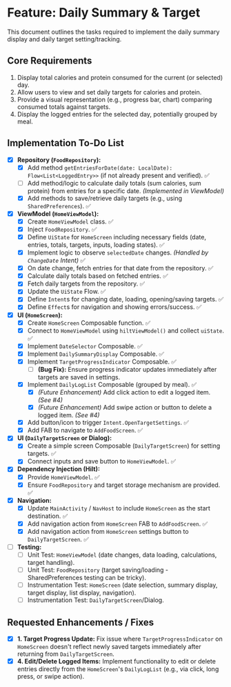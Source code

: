 # Feature: Daily Summary & Target

This document outlines the tasks required to implement the daily summary display and daily target setting/tracking.

## Core Requirements

1.  Display total calories and protein consumed for the current (or selected) day.
2.  Allow users to view and set daily targets for calories and protein.
3.  Provide a visual representation (e.g., progress bar, chart) comparing consumed totals against targets.
4.  Display the logged entries for the selected day, potentially grouped by meal.

## Implementation To-Do List

-   [x] **Repository (`FoodRepository`):**
    -   [x] Add method `getEntriesForDate(date: LocalDate): Flow<List<LoggedEntry>>` (if not already present and verified). ✅
    -   [ ] Add method/logic to calculate daily totals (sum calories, sum protein) from entries for a specific date. *(Implemented in ViewModel)*
    -   [x] Add methods to save/retrieve daily targets (e.g., using `SharedPreferences`). ✅
-   [x] **ViewModel (`HomeViewModel`):**
    -   [x] Create `HomeViewModel` class. ✅
    -   [x] Inject `FoodRepository`. ✅
    -   [x] Define `UiState` for `HomeScreen` including necessary fields (date, entries, totals, targets, inputs, loading states). ✅
    -   [x] Implement logic to observe `selectedDate` changes. *(Handled by `ChangeDate` Intent)* ✅
    -   [x] On date change, fetch entries for that date from the repository. ✅
    -   [x] Calculate daily totals based on fetched entries. ✅
    -   [x] Fetch daily targets from the repository. ✅
    -   [x] Update the `UiState` Flow. ✅
    -   [x] Define `Intent`s for changing date, loading, opening/saving targets. ✅
    -   [x] Define `Effect`s for navigation and showing errors/success. ✅
-   [x] **UI (`HomeScreen`):**
    -   [x] Create `HomeScreen` Composable function. ✅
    -   [x] Connect to `HomeViewModel` using `hiltViewModel()` and collect `uiState`. ✅
    -   [x] Implement `DateSelector` Composable. ✅
    -   [x] Implement `DailySummaryDisplay` Composable. ✅
    -   [x] Implement `TargetProgressIndicator` Composable. ✅
        -   [ ] **(Bug Fix):** Ensure progress indicator updates immediately after targets are saved in settings.
    -   [x] Implement `DailyLogList` Composable (grouped by meal). ✅
        -   [x] *(Future Enhancement)* Add click action to edit a logged item. *(See #4)*
        -   [x] *(Future Enhancement)* Add swipe action or button to delete a logged item. *(See #4)*
    -   [x] Add button/icon to trigger `Intent.OpenTargetSettings`. ✅
    -   [x] Add FAB to navigate to `AddFoodScreen`. ✅
-   [x] **UI (`DailyTargetScreen` or Dialog):**
    -   [x] Create a simple screen Composable (`DailyTargetScreen`) for setting targets. ✅
    -   [x] Connect inputs and save button to `HomeViewModel`. ✅
-   [x] **Dependency Injection (Hilt):**
    -   [x] Provide `HomeViewModel`. ✅
    -   [x] Ensure `FoodRepository` and target storage mechanism are provided. ✅
-   [x] **Navigation:**
    -   [x] Update `MainActivity` / `NavHost` to include `HomeScreen` as the start destination. ✅
    -   [x] Add navigation action from `HomeScreen` FAB to `AddFoodScreen`. ✅
    -   [x] Add navigation action from `HomeScreen` settings button to `DailyTargetScreen`. ✅
-   [ ] **Testing:**
    -   [ ] Unit Test: `HomeViewModel` (date changes, data loading, calculations, target handling).
    -   [ ] Unit Test: `FoodRepository` (target saving/loading - SharedPreferences testing can be tricky).
    -   [ ] Instrumentation Test: `HomeScreen` (date selection, summary display, target display, list display, navigation).
    -   [ ] Instrumentation Test: `DailyTargetScreen`/Dialog. 

## Requested Enhancements / Fixes

-   [x] **1. Target Progress Update:** Fix issue where `TargetProgressIndicator` on `HomeScreen` doesn't reflect newly saved targets immediately after returning from `DailyTargetScreen`.
-   [x] **4. Edit/Delete Logged Items:** Implement functionality to edit or delete entries directly from the `HomeScreen`'s `DailyLogList` (e.g., via click, long press, or swipe action).
